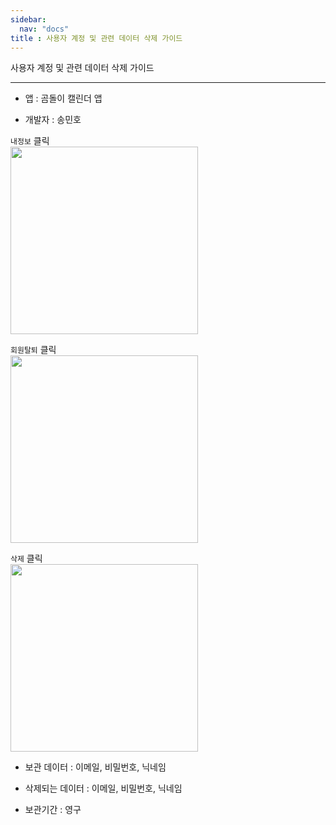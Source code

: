 ```yaml
---
sidebar:
  nav: "docs"
title : 사용자 계정 및 관련 데이터 삭제 가이드
---
```


사용자 계정 및 관련 데이터 삭제 가이드

***

 + 앱 : 곰돌이 캘린더 앱   

 + 개발자 : 송민호   

`내정보` 클릭   
<img src="{{ site.baseurl }}/assets/images/delete_guide1_change.jpg" width="300">   

`회원탈퇴` 클릭   
<img src="{{ site.baseurl }}/assets/images/delete_guide2_change.jpg" width="300">   

`삭제` 클릭    
<img src="{{ site.baseurl }}/assets/images/delete_guide3_change.jpg" width="300">   

 + 보관 데이터 : 이메일, 비밀번호, 닉네임

 + 삭제되는 데이터 : 이메일, 비밀번호, 닉네임

 + 보관기간 : 영구





